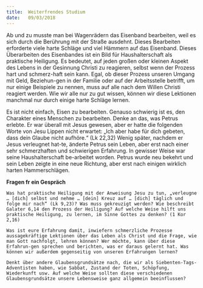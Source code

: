 ```yaml
---
title:  Weiterfrendes Studium
date:   09/03/2018
---
```


Ab und zu musste man bei Wagenrädern das Eisenband bearbeiten, weil es sich durch die Berührung mit der Straße ausdehnt. Dieses Bearbeiten erforderte viele harte Schläge und viel Hämmern auf das Eisenband. Dieses Überarbeiten des Eisenbandes ist ein Bild für Haushalterschaft als praktische Heiligung. Es bedeutet, auf jeden großen oder kleinen Aspekt des Lebens in der Gesinnung Christi zu reagieren, selbst wenn der Prozess hart und schmerz-haft sein kann. Egal, ob dieser Prozess unseren Umgang mit Geld, Beziehun-gen in der Familie oder auf der Arbeitsstelle betrifft, um nur einige Beispiele zu nennen, muss auf alle nach dem Willen Christi reagiert werden. Wie wir alle nur zu gut wissen, können wir diese Lektionen manchmal nur durch einige harte Schläge lernen. 

Es ist nicht einfach, Eisen zu bearbeiten. Genauso schwierig ist es, den Charakter eines Menschen zu bearbeiten. Denke an das, was Petrus erlebte. Er war überall mit Jesus gewesen, aber er hatte die folgenden Worte von Jesu Lippen nicht erwartet: „Ich aber habe für dich gebeten, dass dein Glaube nicht aufhöre.“ (Lk 22,32) Wenig später, nachdem er Jesus verleugnet hat-te, änderte Petrus sein Leben, aber erst nach einer sehr schmerzhaften und schwierigen Erfahrung. In gewisser Weise war seine Haushalterschaft be-arbeitet worden. Petrus wurde neu bekehrt und sein Leben zeigte in eine neue Richtung, aber erst nach einigen wirklich harten Hammerschlägen. 

**Fragen fr ein Gespräch** 

`Was hat praktische Heiligung mit der Anweisung Jesu zu tun, „verleugne … [dich] selbst und nehme … [dein] Kreuz auf … [dich] täglich und folge mir nach“ (Lk 9,23)? Was muss gekreuzigt werden? Wie beschreibt Galater 6,14 den Prozess der Heiligung? Auf welche Weise hilft uns praktische Heiligung, zu lernen, im Sinne Gottes zu denken? (1 Kor 2,16)` 

`Was ist eure Erfahrung damit, inwiefern schmerzliche Prozesse aussagekräftige Lektionen über das Leben als Christ und die Frage, wie man Gott nachfolgt, lehren können? Wer möchte, kann über diese Erfahrun-gen sprechen und berichten, was er daraus gelernt hat. Was können wir außerdem gegenseitig von unseren Erfahrungen lernen?` 

`Denkt über andere Glaubensgrundsätze nach, die wir als Siebenten-Tags-Adventisten haben, wie Sabbat, Zustand der Toten, Schöpfung, Wiederkunft usw. Auf welche Weise sollten diese verschiedenen Glaubensgrundsätze unsere Lebensweise ganz allgemein beeinflussen?`